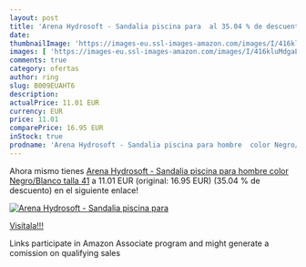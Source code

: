 ```yaml
---
layout: post
title: 'Arena Hydrosoft - Sandalia piscina para  al 35.04 % de descuento'
date: 
thumbnailImage: 'https://images-eu.ssl-images-amazon.com/images/I/416kluMdgaL._SL200_.jpg'
images: [ 'https://images-eu.ssl-images-amazon.com/images/I/416kluMdgaL._SL200_.jpg' ]
comments: true
category: ofertas
author: ring
slug: B009EUAHT6
description:
actualPrice: 11.01 EUR
currency: EUR
price: 11.01
comparePrice: 16.95 EUR
inStock: true
prodname: 'Arena Hydrosoft - Sandalia piscina para hombre  color Negro/Blanco  talla 41'
---
```


Ahora mismo tienes [Arena Hydrosoft - Sandalia piscina para hombre  color Negro/Blanco  talla 41](https://www.amazon.es/dp/B009EUAHT6/?tag=tolees-21) a 11.01 EUR (original: 16.95 EUR) (35.04 %  de descuento) en el siguiente enlace!

[![Arena Hydrosoft - Sandalia piscina para ](https://images-eu.ssl-images-amazon.com/images/I/416kluMdgaL._SL200_.jpg)](https://www.amazon.es/dp/B009EUAHT6/?tag=tolees-21)

[Visítala!!!](https://www.amazon.es/dp/B009EUAHT6/?tag=tolees-21)

Links participate in Amazon Associate program and might generate a comission on qualifying sales
